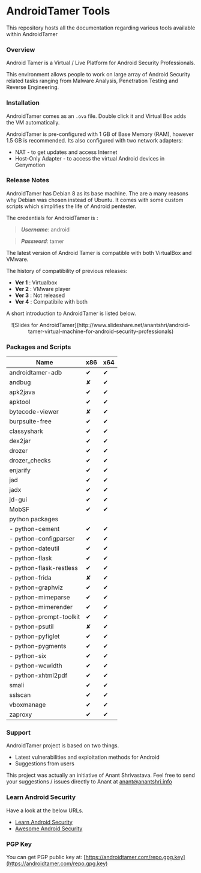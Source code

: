# AndroidTamer Tools

This repository hosts all the documentation regarding various tools available within AndroidTamer

### Overview

Android Tamer is a Virtual / Live Platform for Android Security Professionals.

This environment allows people to work on large array of Android Security related tasks ranging from Malware Analysis, Penetration Testing and Reverse Engineering.

### Installation

AndroidTamer comes as an `.ova` file. Double click it and Virtual Box adds the VM automatically.

AndroidTamer is pre-configured with 1 GB of Base Memory (RAM), however 1.5 GB is recommended. Its also configured with two network adapters:

- NAT - to get updates and access Internet
- Host-Only Adapter - to access the virtual Android devices in Genymotion

### Release Notes

AndroidTamer has Debian 8 as its base machine. The are a many reasons why Debian was chosen instead of Ubuntu. It comes with some custom scripts which simplifies the life of Android pentester.

The credentials for AndroidTamer is :

> ***Username***: android

> ***Password***: tamer

The latest version of Android Tamer is compatible with both VirtualBox and VMware.

The history of compatibility of previous releases:

- **Ver 1** : Virtualbox
- **Ver 2** : VMware player
- **Ver 3** : Not released
- **Ver 4** : Compatibile with both

A short introduction to AndroidTamer is listed below.

<center>
![Slides for AndroidTamer](http://www.slideshare.net/anantshri/android-tamer-virtual-machine-for-android-security-professionals)
</center>

### Packages and Scripts

Name | x86 | x64
--- | --- | ---
androidtamer-adb | &#10004; | &#10004;
andbug | &#x2718; | &#10004;
apk2java | &#10004; | &#10004;
apktool | &#10004; | &#10004;
bytecode-viewer | &#x2718; | &#10004;
burpsuite-free | &#10004; | &#10004;
classyshark | &#10004; | &#10004;
dex2jar | &#10004; | &#10004;
drozer | &#10004; | &#10004;
drozer_checks | &#10004; | &#10004;
enjarify | &#10004; | &#10004;
jad | &#10004; | &#10004;
jadx | &#10004; | &#10004;
jd-gui | &#10004; | &#10004;
MobSF | &#10004; | &#10004;
python packages | | 
- python-cement | &#10004; | &#10004;
- python-configparser | &#10004; | &#10004;
- python-dateutil | &#10004; | &#10004;
- python-flask | &#10004; | &#10004;
- python-flask-restless | &#10004; | &#10004;
- python-frida | &#x2718; | &#10004;
- python-graphviz | &#10004; | &#10004;
- python-mimeparse | &#10004; | &#10004;
- python-mimerender | &#10004; | &#10004;
- python-prompt-toolkit | &#10004; | &#10004;
- python-psutil | &#x2718; | &#10004;
- python-pyfiglet | &#10004; | &#10004;
- python-pygments | &#10004; | &#10004;
- python-six | &#10004; | &#10004;
- python-wcwidth | &#10004; | &#10004;
- python-xhtml2pdf | &#10004; | &#10004;
smali | &#10004; | &#10004;
sslscan | &#10004; | &#10004;
vboxmanage | &#10004; | &#10004;
zaproxy | &#10004; | &#10004;

### Support

AndroidTamer project is based on two things.

- Latest vulnerabilities and exploitation methods for Android
- Suggestions from users

This project was actually an initiative of Anant Shrivastava. Feel free to send your suggestions / issues directly to Anant at [anant@anantshri.info](mailto:anant@anantshri.info)

### Learn Android Security

Have a look at the below URLs.

- [Learn Android Security](https://androidtamer.com/learn_android_security)
- [Awesome Android Security](https://github.com/ashishb/android-security-awesome)

### PGP Key

You can get PGP public key at: [https://androidtamer.com/repo.gpg.key](https://androidtamer.com/repo.gpg.key)
